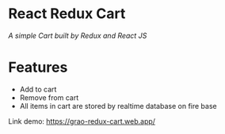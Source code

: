 # React Redux Cart

_A simple Cart built by Redux and React JS_

# Features

- Add to cart
- Remove from cart
- All items in cart are stored by realtime database on fire base

Link demo: https://grao-redux-cart.web.app/
